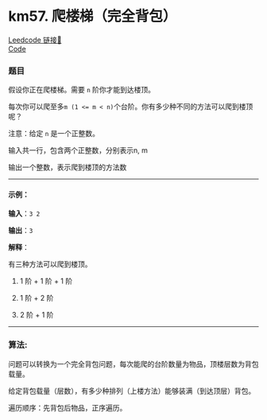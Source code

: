 # km57. 爬楼梯（完全背包）

[Leedcode 链接🔗](https://kamacoder.com/problempage.php?pid=1067)  
[Code](https://github.com/alstondu/lc/blob/main/km57/km57.cpp)

### 题目

假设你正在爬楼梯。需要 ```n``` 阶你才能到达楼顶。 

每次你可以爬至多```m (1 <= m < n)```个台阶。你有多少种不同的方法可以爬到楼顶呢？ 

注意：给定 ```n``` 是一个正整数。

输入共一行，包含两个正整数，分别表示n, m

输出一个整数，表示爬到楼顶的方法数

---

#### 示例：

**输入**：```3 2```

**输出**：```3```

**解释**：

有三种方法可以爬到楼顶。

1. 1 阶 + 1 阶 + 1 阶

2. 1 阶 + 2 阶

3. 2 阶 + 1 阶

---

### 算法:

问题可以转换为一个完全背包问题，每次能爬的台阶数量为物品，顶楼层数为背包载量。

给定背包载量（层数），有多少种排列（上楼方法）能够装满（到达顶层）背包。

遍历顺序：先背包后物品，正序遍历。
  